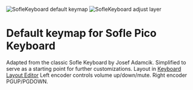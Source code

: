 ![SofleKeyboard default keymap](https://i.imgur.com/MZxVvm9.png)
![SofleKeyboard adjust layer](https://i.imgur.com/f5sKy0I.png)


# Default keymap for Sofle Pico Keyboard

Adapted from the classic Sofle Keyboard by Josef Adamcik.
Simplified to serve as a starting point for further customizations.
Layout in [Keyboard Layout Editor](http://www.keyboard-layout-editor.com/#/gists/76efb423a46cbbea75465cb468eef7ff)
Left encoder controls volume up/down/mute. Right encoder PGUP/PGDOWN.
